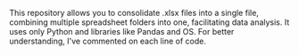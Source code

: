 This repository allows you to consolidate .xlsx files into a single file, combining multiple spreadsheet folders into one, facilitating data analysis. It uses only Python and libraries like Pandas and OS. For better understanding, I've commented on each line of code.
